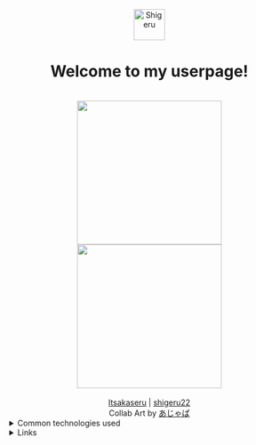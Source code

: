 <div align="center">
	<img src="https://kyutorius.com/kyuu.svg" width="56px" title="Shigeru" /><br />
	<h1>Welcome to my userpage!</h1>
</div>
<div align="middle">
	<br/>
	<a href="https://github.com/Itsakaseru"><img style="height: 27vw;" src="collab/2022/04/Itsakaseru.jpg"></a><a href="https://github.com/shigeru22"><img style="height: 27vw;" src="collab/2022/04/Shigeru.jpg"></a>
</div>
<br />
<div align="middle">
	<a href="https://github.com/Itsakaseru">Itsakaseru</a> |
	<a href="https://github.com/shigeru22">shigeru22</a>
</div>
<div align="middle">
	Collab Art by <a href="https://www.pixiv.net/en/users/361359">あじゃぱ</a>
</div>
<details>
	<summary>Common technologies used</summary>
	<br />
	Mostly .NET (C#) for desktop applications and PHP or Node.js for web applications. I often try to learn anything on the fly.
	Other things include Linux administration and I have interest in anything technology related!
</details>
<details>
    <summary>Links</summary>
	<br />
	<div align="center">
		<a href="https://shigeru-web.vercel.app"><img alt="Portofolio URL" src="https://img.shields.io/badge/-Portofolio-def9dc?style=flat"></a>
		<a href="https://twitter.com/shigeru_22"><img alt="Twitter URL" src="https://img.shields.io/twitter/url?label=Twitter&url=https%3A%2F%2Ftwitter.com%2Fshigeru_22"></a>
		<a href="https://www.linkedin.com/in/jeremy-yonathan/"><img alt="LinkedIn URL" src="https://img.shields.io/badge/-LinkedIn-0073B1?style=flat&logo=linkedin"></a>
	</div>
</details>
